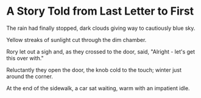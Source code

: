 # A Story Told from Last Letter to First

The rain had finally stopped, dark clouds giving way to cautiously blue sky.

Yellow streaks of sunlight cut through the dim chamber.

Rory let out a sigh and, as they crossed to the door, said, "Alright - let's get this over with."

Reluctantly they open the door, the knob cold to the touch; winter just around the corner.

At the end of the sidewalk, a car sat waiting, warm with an impatient idle.